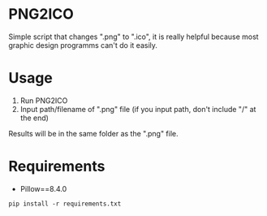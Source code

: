 # PNG2ICO
Simple script that changes ".png" to ".ico", it is really helpful because most graphic design programms can't do it easily.

# Usage
1. Run PNG2ICO
2. Input path/filename of ".png" file (if you input path, don't include "/" at the end)

Results will be in the same folder as the ".png" file.

# Requirements
* Pillow==8.4.0
```
pip install -r requirements.txt
```